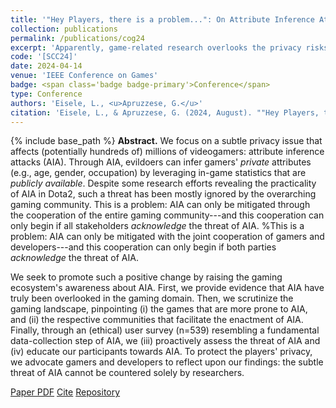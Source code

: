 ```yaml
---
title: '"Hey Players, there is a problem...": On Attribute Inference Attacks against Videogamers'
collection: publications
permalink: /publications/cog24
excerpt: 'Apparently, game-related research overlooks the privacy risks of the video-gaming ecosystem.'
code: '[SCC24]'
date: 2024-04-14
venue: 'IEEE Conference on Games'
badge: <span class='badge badge-primary'>Conference</span>
type: Conference
authors: 'Eisele, L., <u>Apruzzese, G.</u>'
citation: 'Eisele, L., & Apruzzese, G. (2024, August). ""Hey Players, there is a problem...": On Attribute Inference Attacks against Videogamers" In <i>2024 IEEE Conference on Games (CoG)</i>.'
---
```

{% include base_path %}
<b>Abstract.</b> We focus on a subtle privacy issue that affects (potentially hundreds of) millions of videogamers: attribute inference attacks (AIA). Through AIA, evildoers can infer gamers' _private_ attributes (e.g., age, gender, occupation) by leveraging in-game statistics that are _publicly available_. Despite some research efforts revealing the practicality of AIA in Dota2, such a threat has been mostly ignored by the overarching gaming community.
This is a problem: AIA can only be mitigated through the cooperation of the entire gaming community---and this cooperation can only begin if all stakeholders _acknowledge_ the threat of AIA.
%This is a problem: AIA can only be mitigated with the joint cooperation of gamers and developers---and this cooperation can only begin if both parties _acknowledge_ the threat of AIA.

We seek to promote such a positive change by raising the gaming ecosystem's awareness about AIA. First, we provide evidence that AIA have truly been overlooked in the gaming domain. Then, we scrutinize the gaming landscape, pinpointing (i) the games that are more prone to AIA, and (ii) the respective communities that facilitate the enactment of AIA. Finally, through an (ethical) user survey (n=539) resembling a fundamental data-collection step of AIA, we (iii) proactively assess the threat of AIA and (iv) educate our participants towards AIA. 
To protect the players' privacy, we advocate gamers and developers to reflect upon our findings: the subtle threat of AIA cannot be countered solely by researchers.

<a class="btn btn-outline-primary my-1 mr-1 btn-sm" href="{{ base_path }}/files/papers/cog24/cog24.pdf" target="_blank" rel="noopener">Paper PDF</a> 
<a class="btn btn-outline-primary my-1 mr-1 btn-sm" href="{{ base_path }}/files/papers/cog24/cog24_cite.html" target="_blank" rel="noopener">Cite</a>
<a class="btn btn-outline-primary my-1 mr-1 btn-sm" href="https://github.com/hihey54/cog24_aia/" target="_blank" rel="noopener">Repository</a>